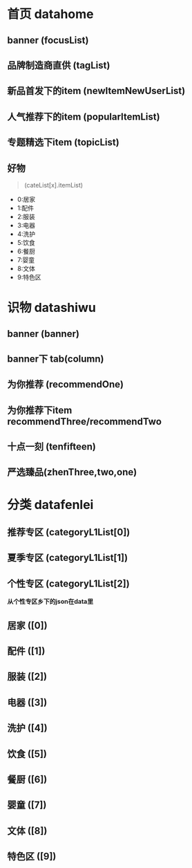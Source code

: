 # 首页 datahome

## banner (focusList)

## 品牌制造商直供 (tagList)

## 新品首发下的item (newItemNewUserList)

## 人气推荐下的item (popularItemList)

## 专题精选下item (topicList)

## 好物

> (cateList[x].itemList)

* 0:居家
* 1:配件
* 2:服装
* 3:电器
* 4:洗护
* 5:饮食
* 6:餐厨
* 7:婴童
* 8:文体
* 9:特色区




# 识物 datashiwu

## banner (banner)

## banner下 tab(column)

## 为你推荐 (recommendOne)

## 为你推荐下item recommendThree/recommendTwo

## 十点一刻 (tenfifteen)

## 严选臻品(zhenThree,two,one)









# 分类 datafenlei

## 推荐专区 (categoryL1List[0])

## 夏季专区 (categoryL1List[1])

## 个性专区 (categoryL1List[2])

**从个性专区乡下的json在data里**

## 居家 ([0])

## 配件 ([1])

## 服装 ([2])

## 电器 ([3])

## 洗护 ([4])

## 饮食 ([5])

## 餐厨 ([6])

## 婴童 ([7])

## 文体 ([8])

## 特色区 ([9])
